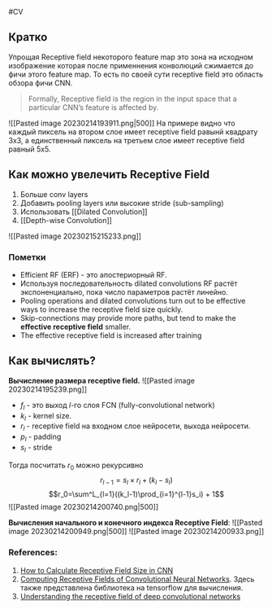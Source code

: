#CV 
## Кратко
Упрощая Receptive field некоторого feature map это зона на исходном изображение которая после применнения конволюций сжимается до фичи этого feature map. То есть по своей сути receptive field это область обзора фичи CNN.

>Formally, Receptive field is the region in the input space that a particular CNN’s feature is affected by.

![[Pasted image 20230214193911.png|500]]
На примере видно что каждый пиксель на втором слое имеет receptive field равынй квадрату 3x3, а единственный пиксель на третьем слое имеет receptive field равный 5x5.

## Как можно увелечить Receptive Field
1. Больше conv layers
2. Добавить pooling layers или высокие stride (sub-sampling)
3. Использовать [[Dilated Convolution]]
4. [[Depth-wise Сonvolution]]

![[Pasted image 20230215215233.png]]

### Пометки
- Efficient RF (ERF) - это апостериорный RF. 
- Используя последовательность dilated convolutions RF растёт экспоненциально, пока число параметров растёт линейно.
-  Pooling operations and dilated convolutions turn out to be effective ways to increase the receptive field size quickly.
-  Skip-connections may provide more paths, but tend to make the **effective receptive field** smaller.
- The effective receptive field is increased after training

## Как вычислять?
**Вычисление размера receptive field.**
![[Pasted image 20230214195239.png]]

- $f_l$ - это выход $l$-го слоя FCN (fully-convolutional network)
- $k_l$ - kernel size.
- $r_l$ - receptive field на входном слое нейросети, выхода нейросети.
- $p_l$ - padding
- $s_l$ - stride

Тогда посчитать $r_{0}$ можно рекурсивно
$$r_{l-1}=s_l \times r_l + (k_l-s_l)$$
$$r_0=\sum^L_{l=1}((k_l-1)\prod_{i=1}^{l-1}s_i) + 1$$
![[Pasted image 20230214200740.png|500]]

**Вычисления начального и конечного индекса Receptive Field**:
![[Pasted image 20230214200949.png|500]]
![[Pasted image 20230214200933.png]]


### References:
1. [How to Calculate Receptive Field Size in CNN](https://www.baeldung.com/cs/cnn-receptive-field-size)
2. [Computing Receptive Fields of Convolutional Neural Networks](https://distill.pub/2019/computing-receptive-fields). Здесь также представлена библиотека на tensorflow для вычисления.
3. [Understanding the receptive field of deep convolutional networks](https://theaisummer.com/receptive-field/)